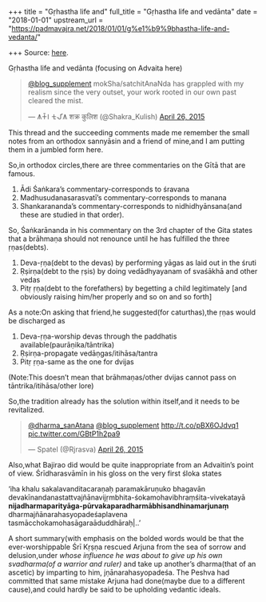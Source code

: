 +++
title = "Gṛhastha life and"
full_title = "Gṛhastha life and vedānta"
date = "2018-01-01"
upstream_url = "https://padmavajra.net/2018/01/01/g%e1%b9%9bhastha-life-and-vedanta/"

+++
Source: [here](https://padmavajra.net/2018/01/01/g%e1%b9%9bhastha-life-and-vedanta/).

Gṛhastha life and vedānta (focusing on Advaita here)





> [@blog_supplement](https://twitter.com/blog_supplement?ref_src=twsrc%5Etfw)
> mokSha/satchitAnaNda has grappled with my realism since the very
> outset, your work rooted in our own past cleared the mist.
>
> — 𑀰𑀓𑁆𑀭 𑀓𑀼𑀮𑀺𑀰 शक्र कुलिश (@Shakra_Kulish) [April 26,
> 2015](https://twitter.com/Shakra_Kulish/status/592452687569883136?ref_src=twsrc%5Etfw)



This thread and the succeeding comments made me remember the small notes
from an orthodox sannyāsin and a friend of mine,and I am putting them in
a jumbled form here.

So,in orthodox circles,there are three commentaries on the Gītā that are
famous.

1.  Ādi Śaṅkara’s commentary-corresponds to śravana
2.  Madhusudanasarasvatī’s commentary-corresponds to manana
3.  Shankarananda’s commentary-corresponds to nidhidhyānsana(and these
    are studied in that order).

So, Śaṅkarānanda in his commentary on the 3rd chapter of the Gita states
that a brāhmaṇa should not renounce until he has fulfilled the three
ṛṇas(debts).

1.  Deva-ṛṇa(debt to the devas) by performing yāgas as laid out in the
    śruti
2.  Ṛṣirṇa(debt to the ṛṣis) by doing vedādhyayanam of svaśākhā and
    other vedas
3.  Pitṛ ṛṇa(debt to the forefathers) by begetting a child legitimately
    \[and obviously raising him/her properly and so on and so forth\]

As a note:On asking that friend,he suggested(for caturthas),the ṛṇas
would be discharged as

1.  Deva-ṛṇa-worship devas through the paddhatis
    available(paurāṇika/tāntrika)
2.  Ṛṣirṇa-propagate vedāṇgas/itihāsa/tantra
3.  Pitṛ ṛṇa-same as the one for dvijas

(Note:This doesn’t mean that brāhmaṇas/other dvijas cannot pass on
tāntrika/itihāsa/other lore)

So,the tradition already has the solution within itself,and it needs to
be revitalized.

> [@dharma_sanAtana](https://twitter.com/dharma_sanatana?ref_src=twsrc%5Etfw)
> [@blog_supplement](https://twitter.com/blog_supplement?ref_src=twsrc%5Etfw)
> <http://t.co/pBX6OJdvq1>
> [pic.twitter.com/GBtP1h2pa9](http://t.co/GBtP1h2pa9)
>
> — Spatel (@Rjrasva) [April 26,
> 2015](https://twitter.com/Rjrasva/status/592476636433395712?ref_src=twsrc%5Etfw)



Also,what Bajirao did would be quite inappropriate from an Advaitin’s
point of view. Śrīdharasvāmīn in his gloss on the very first śloka
states

‘iha khalu sakalavanditacaraṇaḥ paramakāruṇuko bhagavān
devakīnandanastattvajñānavijṛmbhita-śokamohavibhraṃśita-vivekatayā
**nijadharmaparityāga-pūrvakaparadharmābhisandhinamarjunaṃ**
dharmajñānarahasyopadeśaplavena tasmācchokamohasāgaraāduddhāraḥ\|..’



A short summary(with emphasis on the bolded words would be that the
ever-worshippable Śrī Kṛṣṇa rescued Arjuna from the sea of sorrow and
delusion,under *whose influence he was about to give up his own
svadharma(of a warrior and ruler)* and take up another’s dharma(that of
an ascetic) by imparting to him, jṇānarahasyopadeśa. The Peshva had
committed that same mistake Arjuna had done(maybe due to a different
cause),and could hardly be said to be upholding vedantic ideals.

